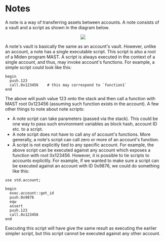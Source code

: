# Notes
A note is a way of transferring assets between accounts. A note consists of a vault and a script as shown in the diagram below.

<p align="center">
    <img src="../diagrams/protocol/note/Note.png">
</p>

A note's vault is basically the same as an account's vault. However, unlike an account, a note has a single executable script. This script is also a root of a Miden program MAST. A script is always executed in the context of a single account, and thus, may invoke account's functions. For example, a simple script could look like this:

```
begin
  push.123
  call.0x123456    # this may correspond to `function1`
end
```

The above will push value 123 onto the stack and then call a function with MAST root 0x123456 (assuming such function exists in the account). A few other things to note about note scripts:

* A note script can take parameters (passed via the stack). This could be one way to pass such environment variables as block hash, account ID etc. to a script.
* A note script does not have to call any of account's functions. More generally, a note's script can call zero or more of an account's function.
* A script is not explicitly tied to any specific account. For example, the above script can be executed against any account which exposes a function with root 0x123456. However, it is possible to tie scripts to accounts explicitly. For example, if we wanted to make sure a script can be executed against an account with ID 0x9876, we could do something like this:

```
use std.account;

begin
  exec.account::get_id
  push.0x9876
  eqw
  assert
  push.123
  call.0x123456
end
```

Executing this script will have give the same result as executing the earlier simpler script, but this script cannot be executed against any other account.
